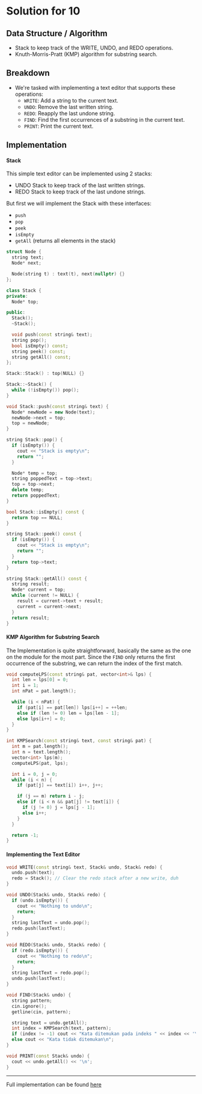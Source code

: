 # Solution for 10

## Data Structure / Algorithm

- Stack to keep track of the WRITE, UNDO, and REDO operations.
- Knuth-Morris-Pratt (KMP) algorithm for substring search.

## Breakdown

- We're tasked with implementing a text editor that supports these operations:
  - `WRITE`: Add a string to the current text.
  - `UNDO`: Remove the last written string.
  - `REDO`: Reapply the last undone string.
  - `FIND`: Find the first occurrences of a substring in the current text.
  - `PRINT`: Print the current text.

## Implementation

#### Stack

This simple text editor can be implemented using 2 stacks:

- UNDO Stack to keep track of the last written strings.
- REDO Stack to keep track of the last undone strings.

But first we will implement the Stack with these interfaces:

- `push`
- `pop`
- `peek`
- `isEmpty`
- `getAll` (returns all elements in the stack)

```cpp
struct Node {
  string text;
  Node* next;

  Node(string t) : text(t), next(nullptr) {}
};

class Stack {
private:
  Node* top;

public:
  Stack();
  ~Stack();

  void push(const string& text);
  string pop();
  bool isEmpty() const;
  string peek() const;
  string getAll() const;
};

Stack::Stack() : top(NULL) {}

Stack::~Stack() {
  while (!isEmpty()) pop();
}

void Stack::push(const string& text) {
  Node* newNode = new Node(text);
  newNode->next = top;
  top = newNode;
}

string Stack::pop() {
  if (isEmpty()) {
    cout << "Stack is empty\n";
    return "";
  }

  Node* temp = top;
  string poppedText = top->text;
  top = top->next;
  delete temp;
  return poppedText;
}

bool Stack::isEmpty() const {
  return top == NULL;
}

string Stack::peek() const {
  if (isEmpty()) {
    cout << "Stack is empty\n";
    return "";
  }
  return top->text;
}

string Stack::getAll() const {
  string result;
  Node* current = top;
  while (current != NULL) {
    result = current->text + result;
    current = current->next;
  }
  return result;
}
```

#### KMP Algorithm for Substring Search

The Implementation is quite straightforward, basically the same as the one on the module for the most part. Since the `FIND` only returns the first occurrence of the substring, we can return the index of the first match.

```cpp
void computeLPS(const string& pat, vector<int>& lps) {
  int len = lps[0] = 0;
  int i = 1;
  int nPat = pat.length();

  while (i < nPat) {
    if (pat[i] == pat[len]) lps[i++] = ++len;
    else if (len != 0) len = lps[len - 1];
    else lps[i++] = 0;
  }
}

int KMPSearch(const string& text, const string& pat) {
  int m = pat.length();
  int n = text.length();
  vector<int> lps(m);
  computeLPS(pat, lps);

  int i = 0, j = 0;
  while (i < n) {
    if (pat[j] == text[i]) i++, j++;

    if (j == m) return i - j;
    else if (i < n && pat[j] != text[i]) {
      if (j != 0) j = lps[j - 1];
      else i++;
    }
  }

  return -1;
}
```

#### Implementing the Text Editor

```cpp
void WRITE(const string& text, Stack& undo, Stack& redo) {
  undo.push(text);
  redo = Stack(); // Clear the redo stack after a new write, duh
}

void UNDO(Stack& undo, Stack& redo) {
  if (undo.isEmpty()) {
    cout << "Nothing to undo\n";
    return;
  }
  string lastText = undo.pop();
  redo.push(lastText);
}

void REDO(Stack& undo, Stack& redo) {
  if (redo.isEmpty()) {
    cout << "Nothing to redo\n";
    return;
  }
  string lastText = redo.pop();
  undo.push(lastText);
}

void FIND(Stack& undo) {
  string pattern;
  cin.ignore();
  getline(cin, pattern);

  string text = undo.getAll();
  int index = KMPSearch(text, pattern);
  if (index != -1) cout << "Kata ditemukan pada indeks " << index << '\n';
  else cout << "Kata tidak ditemukan\n";
}

void PRINT(const Stack& undo) {
  cout << undo.getAll() << '\n';
}
```

---

Full implementation can be found [here](10.cpp)
